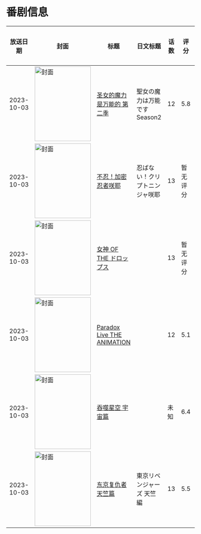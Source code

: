 # 番剧信息

|放送日期|封面|标题|日文标题|话数|评分|评分人数|
|---|---|---|---|---|---|---|
|2023-10-03|<img src="https://lain.bgm.tv/pic/cover/c/44/67/373787_uI776.jpg" alt="封面" style="width:150px;height:200px;object-fit:cover;">|[圣女的魔力是万能的 第二季](https://bangumi.tv/subject/373787)|聖女の魔力は万能です Season2|12|5.8|517人评分|
|2023-10-03|<img src="https://lain.bgm.tv/pic/cover/c/2a/a3/451559_zOr34.jpg" alt="封面" style="width:150px;height:200px;object-fit:cover;">|[不忍！加密忍者咲耶](https://bangumi.tv/subject/451559)|忍ばない！クリプトニンジャ咲耶|13|暂无评分|少于10人评分|
|2023-10-03|<img src="https://lain.bgm.tv/pic/cover/c/26/ce/456197_0zyP0.jpg" alt="封面" style="width:150px;height:200px;object-fit:cover;">|[女神 OF THE ドロップス](https://bangumi.tv/subject/456197)||13|暂无评分|少于10人评分|
|2023-10-03|<img src="https://lain.bgm.tv/pic/cover/c/e1/2e/385210_dAdV1.jpg" alt="封面" style="width:150px;height:200px;object-fit:cover;">|[Paradox Live THE ANIMATION](https://bangumi.tv/subject/385210)||12|5.1|214人评分|
|2023-10-03|<img src="https://lain.bgm.tv/pic/cover/c/12/c6/424557_WrQtD.jpg" alt="封面" style="width:150px;height:200px;object-fit:cover;">|[吞噬星空 宇宙篇](https://bangumi.tv/subject/424557)||未知|6.4|94人评分|
|2023-10-03|<img src="https://lain.bgm.tv/pic/cover/c/77/a7/427329_Nbznb.jpg" alt="封面" style="width:150px;height:200px;object-fit:cover;">|[东京复仇者 天竺篇](https://bangumi.tv/subject/427329)|東京リベンジャーズ 天竺編|13|5.5|310人评分|

